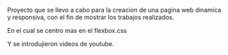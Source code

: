 Proyecto que se llevo a cabo para la creacion de una pagina web  dinamica y responsiva, con el fin de mostrar los trabajos realizados.

En el cual se centro mas en el flexbox.css


Y se introdujieron videos de youtube.